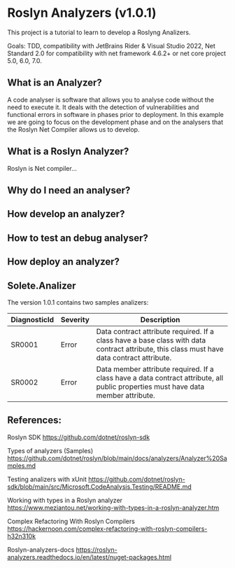 # Roslyn Analyzers (v1.0.1)

This project is a tutorial to learn to develop a Roslyng Analizers.

Goals: TDD, compatibility with JetBrains Rider & Visual Studio 2022, Net Standard 2.0 for compatibility with net framework 4.6.2+ or net core project 5.0, 6.0, 7.0.

## What is an Analyzer?

A code analyser is software that allows you to analyse code without the need to execute it. It deals with the detection of vulnerabilities and functional errors in software in phases prior to deployment. In this example we are going to focus on the development phase and on the analysers that the Roslyn Net Compiler allows us to develop. 

## What is a Roslyn Analyzer?

Roslyn is Net compiler... 


## Why do I need an analyser?



## How develop an analyzer?

## How to test an debug analyser?

## How deploy an analyzer?

## Solete.Analizer

The version 1.0.1 contains two samples analizers:

|DiagnosticId | Severity | Description |
|-------------|----------|-------------|
|SR0001       | Error    | Data contract attribute required. If a class have a base class with data contract attribute, this class must have data contract attribute.|
|SR0002       | Error    | Data member attribute required. If a class have a data contract attribute, all public properties must have data member attribute. |

## References:

Roslyn SDK
https://github.com/dotnet/roslyn-sdk

Types of analyzers (Samples)
https://github.com/dotnet/roslyn/blob/main/docs/analyzers/Analyzer%20Samples.md

Testing analizers with xUnit 
https://github.com/dotnet/roslyn-sdk/blob/main/src/Microsoft.CodeAnalysis.Testing/README.md

Working with types in a Roslyn analyzer
https://www.meziantou.net/working-with-types-in-a-roslyn-analyzer.htm

Complex Refactoring With Roslyn Compilers
https://hackernoon.com/complex-refactoring-with-roslyn-compilers-h32n310k

Roslyn-analyzers-docs
https://roslyn-analyzers.readthedocs.io/en/latest/nuget-packages.html
